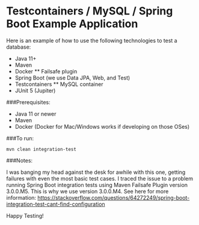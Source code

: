 # Testcontainers / MySQL / Spring Boot Example Application

Here is an example of how to use the following technologies to test a database:
* Java 11+
* Maven
* Docker
** Failsafe plugin
* Spring Boot (we use Data JPA, Web, and Test)
* Testcontainers
** MySQL container
* JUnit 5 (Jupiter)

###Prerequisites:
* Java 11 or newer
* Maven
* Docker (Docker for Mac/Windows works if developing on those OSes)

###To run:

`mvn clean integration-test`

###Notes:

I was banging my head against the desk for awhile with this one, getting failures with even the most basic test cases.  I traced the issue to a problem running Spring Boot integration tests using Maven Failsafe Plugin version 3.0.0.M5.  This is why we use version 3.0.0.M4.  See here for more information: https://stackoverflow.com/questions/64272249/spring-boot-integration-test-cant-find-configuration

Happy Testing!
